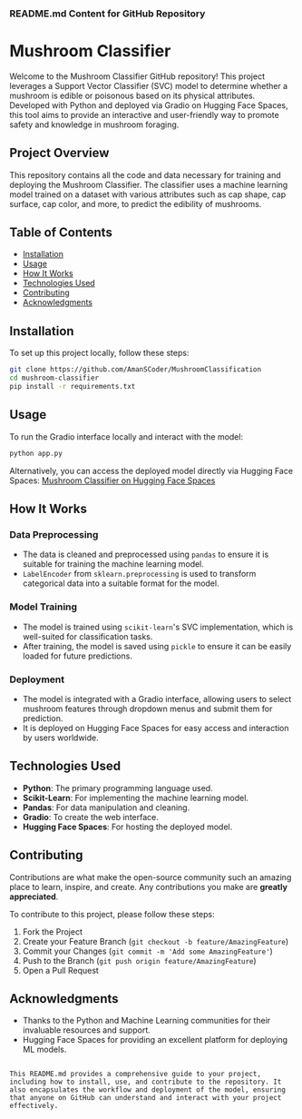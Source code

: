 ### README.md Content for GitHub Repository


# Mushroom Classifier

Welcome to the Mushroom Classifier GitHub repository! This project leverages a Support Vector Classifier (SVC) model to determine whether a mushroom is edible or poisonous based on its physical attributes. Developed with Python and deployed via Gradio on Hugging Face Spaces, this tool aims to provide an interactive and user-friendly way to promote safety and knowledge in mushroom foraging.

## Project Overview

This repository contains all the code and data necessary for training and deploying the Mushroom Classifier. The classifier uses a machine learning model trained on a dataset with various attributes such as cap shape, cap surface, cap color, and more, to predict the edibility of mushrooms.

## Table of Contents

- [Installation](#installation)
- [Usage](#usage)
- [How It Works](#how-it-works)
- [Technologies Used](#technologies-used)
- [Contributing](#contributing)
- [Acknowledgments](#acknowledgments)

## Installation

To set up this project locally, follow these steps:

```bash
git clone https://github.com/AmanSCoder/MushroomClassification
cd mushroom-classifier
pip install -r requirements.txt
```

## Usage

To run the Gradio interface locally and interact with the model:

```bash
python app.py
```

Alternatively, you can access the deployed model directly via Hugging Face Spaces:
[Mushroom Classifier on Hugging Face Spaces](https://huggingface.co/spaces/amanscoder/mushroomClassification)

## How It Works

### Data Preprocessing

- The data is cleaned and preprocessed using `pandas` to ensure it is suitable for training the machine learning model.
- `LabelEncoder` from `sklearn.preprocessing` is used to transform categorical data into a suitable format for the model.

### Model Training

- The model is trained using `scikit-learn`'s SVC implementation, which is well-suited for classification tasks.
- After training, the model is saved using `pickle` to ensure it can be easily loaded for future predictions.

### Deployment

- The model is integrated with a Gradio interface, allowing users to select mushroom features through dropdown menus and submit them for prediction.
- It is deployed on Hugging Face Spaces for easy access and interaction by users worldwide.

## Technologies Used

- **Python**: The primary programming language used.
- **Scikit-Learn**: For implementing the machine learning model.
- **Pandas**: For data manipulation and cleaning.
- **Gradio**: To create the web interface.
- **Hugging Face Spaces**: For hosting the deployed model.

## Contributing

Contributions are what make the open-source community such an amazing place to learn, inspire, and create. Any contributions you make are **greatly appreciated**.

To contribute to this project, please follow these steps:

1. Fork the Project
2. Create your Feature Branch (`git checkout -b feature/AmazingFeature`)
3. Commit your Changes (`git commit -m 'Add some AmazingFeature'`)
4. Push to the Branch (`git push origin feature/AmazingFeature`)
5. Open a Pull Request

## Acknowledgments

- Thanks to the Python and Machine Learning communities for their invaluable resources and support.
- Hugging Face Spaces for providing an excellent platform for deploying ML models.

```

This README.md provides a comprehensive guide to your project, including how to install, use, and contribute to the repository. It also encapsulates the workflow and deployment of the model, ensuring that anyone on GitHub can understand and interact with your project effectively.  





























































